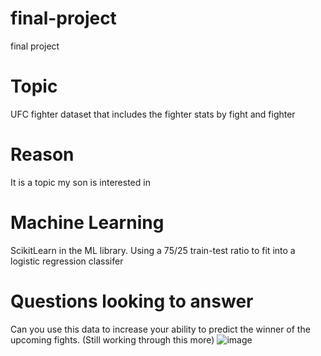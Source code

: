 # final-project
final project

# Topic 

UFC fighter dataset that includes the fighter stats by fight and fighter

# Reason 

It is a topic my son is interested in

# Machine Learning 

ScikitLearn in the ML library. Using a 75/25 train-test ratio to fit into a logistic regression classifer

# Questions looking to answer 

Can you use this data to increase your ability to predict the winner of the upcoming fights. (Still working through this more)
![image](https://user-images.githubusercontent.com/101777677/184563911-2a35d724-3b2f-456c-a2d0-ddb64fd5eacb.png)
